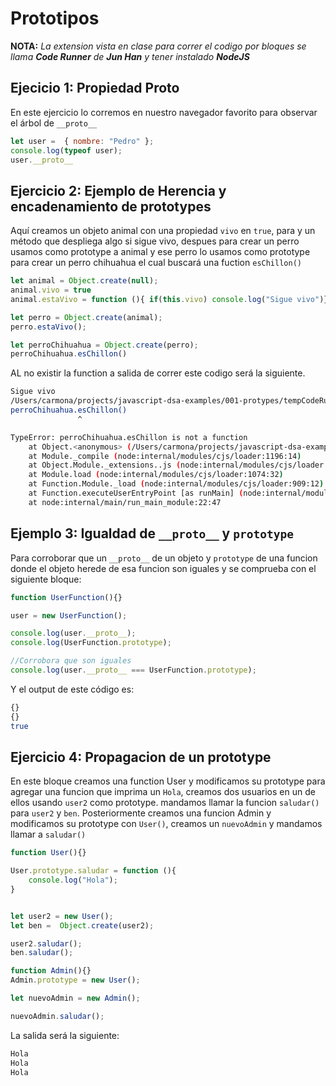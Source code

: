 # Prototipos

**NOTA:** _La extension vista en clase para correr el codigo por bloques se llama **Code Runner** de **Jun Han** y tener instalado **NodeJS**_

## Ejecicio 1: Propiedad __Proto__

En este ejercicio lo corremos en nuestro navegador favorito para observar el árbol de `__proto__`
```js
let user =  { nombre: "Pedro" };
console.log(typeof user);
user.__proto__
```

## Ejercicio 2: Ejemplo de Herencia y encadenamiento de prototypes

Aquí creamos un objeto animal con una propiedad `vivo` en `true`, para  y un método que despliega algo si sigue vivo, despues para crear un perro usamos como prototype a animal y ese perro lo usamos como prototype para crear un perro chihuahua el cual buscará una fuction `esChillon()`

```js
let animal = Object.create(null);
animal.vivo = true
animal.estaVivo = function (){ if(this.vivo) console.log("Sigue vivo")}

let perro = Object.create(animal);
perro.estaVivo();

let perroChihuahua = Object.create(perro);
perroChihuahua.esChillon()
```

AL no existir la function a salida de correr este codigo será la siguiente.

```bash
Sigue vivo
/Users/carmona/projects/javascript-dsa-examples/001-protypes/tempCodeRunnerFile.js:9
perroChihuahua.esChillon()
               ^

TypeError: perroChihuahua.esChillon is not a function
    at Object.<anonymous> (/Users/carmona/projects/javascript-dsa-examples/001-protypes/tempCodeRunnerFile.js:9:16)
    at Module._compile (node:internal/modules/cjs/loader:1196:14)
    at Object.Module._extensions..js (node:internal/modules/cjs/loader:1250:10)
    at Module.load (node:internal/modules/cjs/loader:1074:32)
    at Function.Module._load (node:internal/modules/cjs/loader:909:12)
    at Function.executeUserEntryPoint [as runMain] (node:internal/modules/run_main:81:12)
    at node:internal/main/run_main_module:22:47
```


## Ejemplo 3: Igualdad de `__proto__` y `prototype`

Para corroborar que un `__proto__` de un objeto y `prototype` de una funcion donde el objeto herede de esa funcion son iguales y se comprueba con el siguiente bloque:

```js
function UserFunction(){}

user = new UserFunction();

console.log(user.__proto__);
console.log(UserFunction.prototype);

//Corrobora que son iguales
console.log(user.__proto__ === UserFunction.prototype);

```
Y el output de este código es:

```bash
{}
{}
true
```

## Ejercicio 4: Propagacion de un prototype

En este bloque creamos una function User y modificamos su prototype para agregar una funcion que imprima un `Hola`, creamos dos usuarios en un de ellos usando `user2` como prototype. mandamos llamar la funcion `saludar()` para `user2` y `ben`.
Posteriormente creamos una funcion Admin y modificamos su prototype con `User()`, creamos un `nuevoAdmin` y mandamos llamar a `saludar()`


```js
function User(){}

User.prototype.saludar = function (){
    console.log("Hola");
}


let user2 = new User();
let ben =  Object.create(user2);

user2.saludar();
ben.saludar();

function Admin(){}
Admin.prototype = new User();

let nuevoAdmin = new Admin();

nuevoAdmin.saludar();
```
La salida será la siguiente:

```bash
Hola
Hola
Hola
```